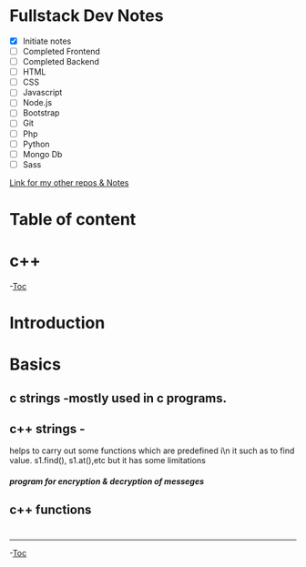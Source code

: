 # Fullstack Dev Notes


* [x] Initiate notes
* [ ] Completed Frontend
* [ ] Completed Backend
* [ ] HTML 
* [ ] CSS
* [ ] Javascript
* [ ] Node.js
* [ ] Bootstrap
* [ ] Git
* [ ] Php
* [ ] Python
* [ ] Mongo Db
* [ ] Sass 

[Link for my other repos & Notes](https://github.com/)

# Table of content 
# c++

-[Toc](#table-of-content)
 


 # Introduction


 # Basics
 ## c strings -mostly used in c programs.

 ## c++ strings - 
 helps to carry out some functions which are predefined i\n it such as to find value. s1.find(), s1.at(),etc but it has some limitations 
 ##### program for encryption & decryption of messeges 
 ## c++ functions




 #

#

## 



----


 -[Toc](#table-of-content)
 



 ## 


